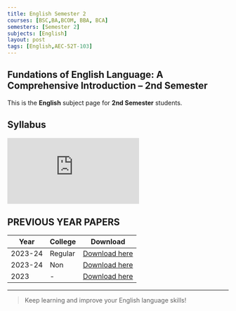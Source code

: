 ```yaml
---
title: English Semester 2
courses: [BSC,BA,BCOM, BBA, BCA]
semesters: [Semester 2]
subjects: [English]
layout: post
tags: [English,AEC-52T-103]
---
```


## Fundations of English Language: A Comprehensive Introduction – 2nd Semester

This is the **English** subject page for **2nd Semester** students.

## Syllabus
![English Semester 2 Syllabus](https://sainipankaj12.serv00.net/TelegramStream.php?file_id=AgACAgUAAyEGAASQTtqMAAJSIWicr46af6nfWtv7cypguoxA9n2oAAJDyDEb1cboVPdllr9j2wABmwAIAQADAgADeQAHHgQ&file_type=photo)

## PREVIOUS YEAR PAPERS

| Year     | College | Download |
|----------|---------|----------|
|2023-24   | Regular     |[Download here](https://files.edumate.life/Ba/Pyq/ba-2-sem-foundations-of-english-language-aec-52t-103-jul-2024.pdf)|
|2023-24|Non|[Download here](https://files.edumate.life/Comman/ba-bsc-bcom-1-sem-foundations-of-english-language-a-comprehensive-aec-51t-101-may-2024.pdf)|
| 2023  | -     | [Download here](https://files.edumate.life/Yearl-exam/ba-part-1-general-english-1003-2023.pdf) |



---

> Keep learning and improve your English language skills!
